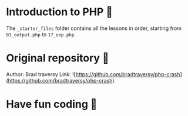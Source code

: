 # Introduction to PHP 📕

The `_starter_files` folder contains all the lessons in order, starting from `01_output.php` to `17_oop.php`.

# Original repository 🔑

Author: Brad traversy
Link: ![https://github.com/bradtraversy/php-crash](https://github.com/bradtraversy/php-crash)

# Have fun coding 🚀
